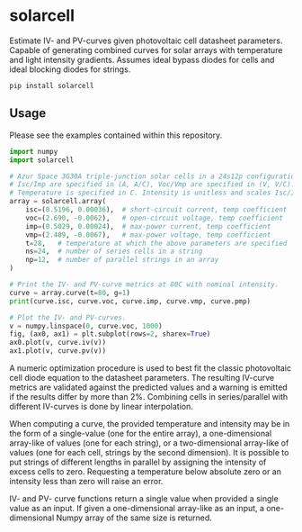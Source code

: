 # solarcell
Estimate IV- and PV-curves given photovoltaic cell datasheet parameters. Capable of generating combined curves for solar arrays with temperature and light intensity gradients. Assumes ideal bypass diodes for cells and ideal blocking diodes for strings.

`pip install solarcell`

## Usage

Please see the examples contained within this repository.

```python
import numpy
import solarcell

# Azur Space 3G30A triple-junction solar cells in a 24s12p configuration.
# Isc/Imp are specified in (A, A/C), Voc/Vmp are specified in (V, V/C).
# Temperature is specified in C. Intensity is unitless and scales Isc/Imp.
array = solarcell.array(
    isc=(0.5196, 0.00036),  # short-circuit current, temp coefficient
    voc=(2.690, -0.0062),   # open-circuit voltage, temp coefficient
    imp=(0.5029, 0.00024),  # max-power current, temp coefficient
    vmp=(2.409, -0.0067),   # max-power voltage, temp coefficient
    t=28,   # temperature at which the above parameters are specified
    ns=24,  # number of series cells in a string
    np=12,  # number of parallel strings in an array
)

# Print the IV- and PV-curve metrics at 80C with nominal intensity.
curve = array.curve(t=80, g=1)
print(curve.isc, curve.voc, curve.imp, curve.vmp, curve.pmp)

# Plot the IV- and PV-curves.
v = numpy.linspace(0, curve.voc, 1000)
fig, (ax0, ax1) = plt.subplot(rows=2, sharex=True)
ax0.plot(v, curve.iv(v))
ax1.plot(v, curve.pv(v))
```

A numeric optimization procedure is used to best fit the classic photovoltaic cell diode equation to the datasheet parameters. The resulting IV-curve metrics are validated against the predicted values and a warning is emitted if the results differ by more than 2%. Combining cells in series/parallel with different IV-curves is done by linear interpolation.

When computing a curve, the provided temperature and intensity may be in the form of a single-value (one for the entire array), a one-dimensional array-like of values (one for each string), or a two-dimensional array-like of values (one for each cell, strings by the second dimension). It is possible to put strings of different lengths in parallel by assigning the intensity of excess cells to zero. Requesting a temperature below absolute zero or an intensity less than zero will raise an error.

IV- and PV- curve functions return a single value when provided a single value as an input. If given a one-dimensional array-like as an input, a one-dimensional Numpy array of the same size is returned.
